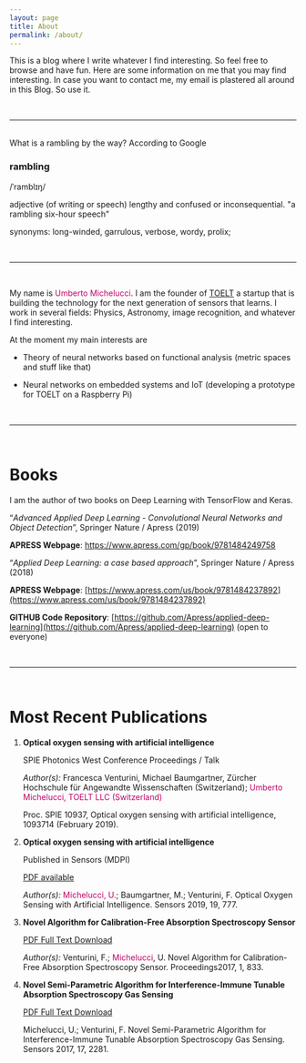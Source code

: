 ```yaml
---
layout: page
title: About
permalink: /about/
---
```


This is a blog where I write whatever I find interesting. So feel free to browse
and have fun. Here are some information on me that you may find interesting.
In case you want to contact me, my email is plastered all around in this Blog.
So use it.

<br/>

----
<br/>   
What is a rambling by the way? According to Google

### rambling

/ˈramblɪŋ/

adjective
(of writing or speech) lengthy and confused or inconsequential.
"a rambling six-hour speech"

synonyms:	long-winded, garrulous, verbose, wordy, prolix;

<br/>

----

<br/>

My name is <span style="color:rgb(192,0,105)">Umberto Michelucci</span>. I am the founder of
[TOELT](http://toelt.ai) a startup that
is building the technology for the next generation of sensors that learns.
I work in several fields: Physics, Astronomy, image recognition, and whatever
I find interesting.

At the moment my main interests are

- Theory of neural networks based on functional analysis
(metric spaces and stuff like that)

- Neural networks on embedded systems and IoT
(developing a prototype for TOELT on a Raspberry Pi)

<br/>

----

<br/>

# Books

I am the author of two books on Deep Learning with TensorFlow and Keras.

“_Advanced Applied Deep Learning -
Convolutional Neural Networks and Object Detection_”, Springer Nature / Apress (2019)

__APRESS Webpage__: https://www.apress.com/gp/book/9781484249758


“_Applied Deep Learning: a case based approach_”, Springer Nature / Apress (2018)

__APRESS Webpage__: [https://www.apress.com/us/book/9781484237892](https://www.apress.com/us/book/9781484237892)

__GITHUB Code Repository__: [https://github.com/Apress/applied-deep-learning](https://github.com/Apress/applied-deep-learning) (open to everyone)


<br/>

----

<br/>

# Most Recent Publications

1. **Optical oxygen sensing with artificial intelligence**

   SPIE Photonics West Conference Proceedings / Talk

   *Author(s):* Francesca Venturini, Michael Baumgartner, Zürcher Hochschule für Angewandte Wissenschaften (Switzerland);
<span style="color:rgb(192,0,105)">Umberto Michelucci, TOELT LLC (Switzerland)</span>

   Proc. SPIE 10937, Optical oxygen sensing with artificial intelligence, 1093714 (February 2019).

2. **Optical oxygen sensing with artificial intelligence**

   Published in Sensors (MDPI)

   [PDF available](https://www.mdpi.com/1424-8220/19/4/777/pdf)

   *Author(s):* <span style="color:rgb(192,0,105)">Michelucci, U.</span>; Baumgartner, M.; Venturini, F. Optical Oxygen Sensing with Artificial Intelligence. Sensors 2019, 19, 777.

3. **Novel Algorithm for Calibration-Free Absorption Spectroscopy Sensor**

   [PDF Full Text Download](https://www.mdpi.com/2504-3900/1/8/833/pdf)

   *Author(s):* Venturini, F.; <span style="color:rgb(192,0,105)">Michelucci</span>,
   U. Novel Algorithm for Calibration-Free Absorption Spectroscopy Sensor. Proceedings2017, 1, 833.

4. **Novel Semi-Parametric Algorithm for Interference-Immune Tunable Absorption Spectroscopy Gas Sensing**

   [PDF Full Text Download](https://www.mdpi.com/1424-8220/17/10/2281/pdf)

   Michelucci, U.; Venturini, F. Novel Semi-Parametric Algorithm for Interference-Immune Tunable Absorption Spectroscopy Gas Sensing. Sensors 2017, 17, 2281.
